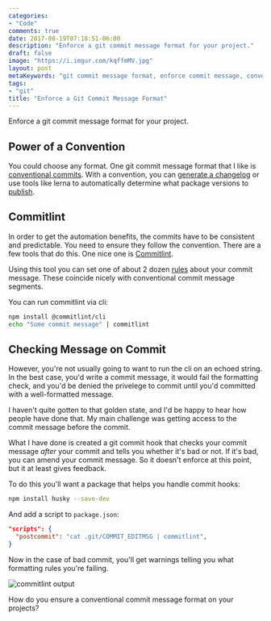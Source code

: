 ```yaml
---
categories:
- "Code"
comments: true
date: 2017-08-19T07:18:51-06:00
description: "Enforce a git commit message format for your project."
draft: false
image: "https://i.imgur.com/kqffmMV.jpg"
layout: post
metaKeywords: "git commit message format, enforce commit message, conventional commit"
tags:
- "git"
title: "Enforce a Git Commit Message Format"
---
```


Enforce a git commit message format for your project.

<!--more-->

## Power of a Convention

You could choose any format.  One git commit message format that I like is [conventional commits](https://conventionalcommits.org/).  With a convention, you can [generate a changelog](https://github.com/conventional-changelog/conventional-changelog) or use tools like lerna to automatically determine what package versions to [publish](https://github.com/lerna/lerna#--conventional-commits).

## Commitlint

In order to get the automation benefits, the commits have to be consistent and predictable.  You need to ensure they follow the convention.  There are a few tools that do this.  One nice one is [Commitlint](https://github.com/marionebl/commitlint).  

Using this tool you can set one of about 2 dozen [rules](http://marionebl.github.io/commitlint/#/reference-rules) about your commit message.  These coincide nicely with conventional commit message segments.

You can run commitlint via cli:

```bash
npm install @commitlint/cli
echo "Some commit message" | commitlint
```

## Checking Message on Commit

However, you're not usually going to want to run the cli on an echoed string.  In the best case, you'd write a commit message, it would fail the formatting check, and you'd be denied the privelege to commit until you'd committed with a well-formatted message.

I haven't quite gotten to that golden state, and I'd be happy to hear how people have done that.  My main challenge was getting access to the commit message before the commit.

What I have done is created a git commit hook that checks your commit message *after* your commit and tells you whether it's bad or not.  If it's bad, you can amend your commit message. So it doesn't enforce at this point, but it at least gives feedback.

To do this you'll want a package that helps you handle commit hooks:

```bash
npm install husky --save-dev
```

And add a script to `package.json`:

```json
"scripts": {
  "postcommit": "cat .git/COMMIT_EDITMSG | commitlint",
}
```

Now in the case of bad commit, you'll get warnings telling you what formatting rules you're failing.

![commitlint output](https://i.imgur.com/a7RFcY7.jpg)

How do you ensure a conventional commit message format on your projects?

